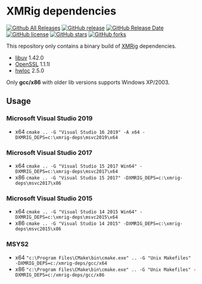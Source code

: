 # XMRig dependencies
[![Github All Releases](https://img.shields.io/github/downloads/xmrig/xmrig-deps/total.svg)](../../releases)
[![GitHub release](https://img.shields.io/github/release/xmrig/xmrig-deps/all.svg)](../../releases/latest)
[![GitHub Release Date](https://img.shields.io/github/release-date-pre/xmrig/xmrig-deps.svg)](../../releases/latest)
[![GitHub license](https://img.shields.io/github/license/xmrig/xmrig-deps.svg)](./LICENSE)
[![GitHub stars](https://img.shields.io/github/stars/xmrig/xmrig-deps.svg)](../../stargazers)
[![GitHub forks](https://img.shields.io/github/forks/xmrig/xmrig-deps.svg)](../../network)

This repository only contains a binary build of [XMRig](../../../xmrig) dependencies. 

* [libuv](https://github.com/libuv/libuv) 1.42.0
* [OpenSSL](https://www.openssl.org) 1.1.1l
* [hwloc](https://www.open-mpi.org/projects/hwloc) 2.5.0

Only **gcc/x86** with older lib versions supports Windows XP/2003.

## Usage
### Microsoft Visual Studio 2019
- x64 `cmake .. -G "Visual Studio 16 2019" -A x64 -DXMRIG_DEPS=c:\xmrig-deps\msvc2019\x64`

### Microsoft Visual Studio 2017

- x64 `cmake .. -G "Visual Studio 15 2017 Win64" -DXMRIG_DEPS=c:\xmrig-deps\msvc2017\x64`
- x86 `cmake .. -G "Visual Studio 15 2017" -DXMRIG_DEPS=c:\xmrig-deps\msvc2017\x86`

### Microsoft Visual Studio 2015

- x64 `cmake .. -G "Visual Studio 14 2015 Win64" -DXMRIG_DEPS=c:\xmrig-deps\msvc2015\x64`
- x86 `cmake .. -G "Visual Studio 14 2015" -DXMRIG_DEPS=c:\xmrig-deps\msvc2015\x86`

### MSYS2

- x64 `"c:\Program Files\CMake\bin\cmake.exe" .. -G "Unix Makefiles" -DXMRIG_DEPS=c:/xmrig-deps/gcc/x64`
- x86 `"c:\Program Files\CMake\bin\cmake.exe" .. -G "Unix Makefiles" -DXMRIG_DEPS=c:/xmrig-deps/gcc/x86`
